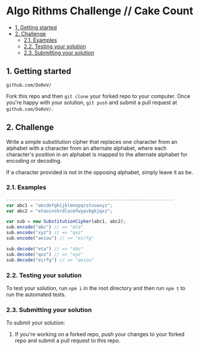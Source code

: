 # Algo Rithms Challenge // Cake Count

- [1. Getting started](#1-getting-started)
- [2. Challenge](#2-challenge)
  - [2.1. Examples](#21-examples)
  - [2.2. Testing your solution](#22-testing-your-solution)
  - [2.3. Submitting your solution](#23-submitting-your-solution)

## 1. Getting started
  `github.com/Do0oV/`

Fork this repo and then `git clone` your forked repo to your computer.
Once you're happy with your solution, `git push` and submit a pull request at
`github.com/Do0oV/`.

## 2. Challenge

Write a simple substitution cipher that replaces one character from an alphabet with a character from an alternate alphabet, where each character's position in an alphabet is mapped to the alternate alphabet for encoding or decoding.

If a character provided is not in the opposing alphabet, simply leave it as be.


### 2.1. Examples

```js
---------------------------------------------------------------
var abc1 = "abcdefghijklmnopqrstuvwxyz";
var abc2 = "etaoinshrdlucmfwypvbgkjqxz";

var sub = new SubstitutionCipher(abc1, abc2);
sub.encode("abc") // => "eta"
sub.encode("xyz") // => "qxz"
sub.encode("aeiou") // => "eirfg"

sub.decode("eta") // => "abc"
sub.decode("qxz") // => "xyz"
sub.decode("eirfg") // => "aeiou"
```

### 2.2. Testing your solution
To test your solution, run `npm i` in the root directory
and then run `npm t` to run the automated tests.

### 2.3. Submitting your solution

To submit your solution:

1. If you're working on a forked repo, push your changes to your forked repo and submit a pull request to this repo.
